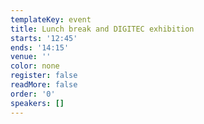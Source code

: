 ```yaml
---
templateKey: event
title: Lunch break and DIGITEC exhibition
starts: '12:45'
ends: '14:15'
venue: ''
color: none
register: false
readMore: false
order: '0'
speakers: []
---
```


